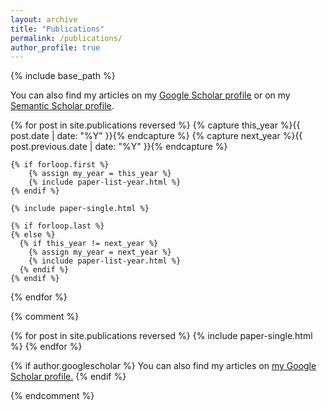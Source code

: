 ```yaml
---
layout: archive
title: "Publications"
permalink: /publications/
author_profile: true
---
```


{% include base_path %}

You can also find my articles on my <u><a href="https://scholar.google.com/citations?user=8rDNIMsAAAAJ">Google Scholar profile</a></u> or on my <u><a href="https://www.semanticscholar.org/author/Wen-tau-Yih/1725604">Semantic Scholar profile</a></u>.

{% for post in site.publications reversed %}
    {% capture this_year %}{{ post.date | date: "%Y" }}{% endcapture %}
    {% capture next_year %}{{ post.previous.date | date: "%Y" }}{% endcapture %}

    {% if forloop.first %}
        {% assign my_year = this_year %}
        {% include paper-list-year.html %}
    {% endif %}

    {% include paper-single.html %}

    {% if forloop.last %}
    {% else %}
      {% if this_year != next_year %}
        {% assign my_year = next_year %}
        {% include paper-list-year.html %}
      {% endif %}
    {% endif %}
{% endfor %}

{% comment %}

{% for post in site.publications reversed %}
  {% include paper-single.html %}
{% endfor %}

{% if author.googlescholar %}
  You can also find my articles on <u><a href="{{author.googlescholar}}">my Google Scholar profile</a>.</u>
{% endif %}

{% endcomment %}



